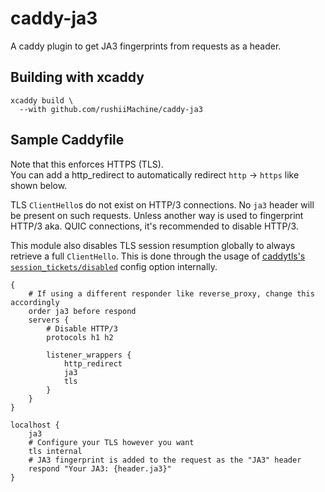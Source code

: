 # caddy-ja3

A caddy plugin to get JA3 fingerprints from requests as a header.

## Building with xcaddy

```shell
xcaddy build \
  --with github.com/rushiiMachine/caddy-ja3
```

## Sample Caddyfile

Note that this enforces HTTPS (TLS).\
You can add a http_redirect to automatically redirect `http` -> `https` like shown below.

TLS `ClientHello`s do not exist on HTTP/3 connections.
No `ja3` header will be present on such requests.
Unless another way is used to fingerprint HTTP/3 aka. QUIC connections, it's recommended to disable HTTP/3.

This module also disables TLS session resumption globally to always retrieve a full `ClientHello`.
This is done through the usage of
[caddytls's `session_tickets/disabled`](https://caddyserver.com/docs/modules/tls#session_tickets/disabled)
config option internally.

```caddyfile
{
    # If using a different responder like reverse_proxy, change this accordingly
    order ja3 before respond
    servers {
        # Disable HTTP/3
        protocols h1 h2

        listener_wrappers {
            http_redirect
            ja3
            tls
        }
    }
}

localhost {
    ja3
    # Configure your TLS however you want
    tls internal
    # JA3 fingerprint is added to the request as the "JA3" header
    respond "Your JA3: {header.ja3}"
}
```
